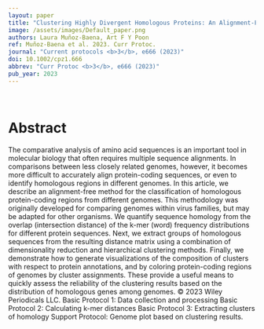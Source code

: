 ```yaml
---
layout: paper
title: "Clustering Highly Divergent Homologous Proteins: An Alignment-Free Method."
image: /assets/images/Default_paper.png
authors: Laura Muñoz-Baena, Art F Y Poon
ref: Muñoz-Baena et al. 2023. Curr Protoc.
journal: "Current protocols <b>3</b>, e666 (2023)"
doi: 10.1002/cpz1.666
abbrev: "Curr Protoc <b>3</b>, e666 (2023)"
pub_year: 2023
---
```


<br />
<div data-badge-popover="right" data-badge-type="donut" data-pmid="36809686" data-hide-no-mentions="true" class="altmetric-embed"></div>

# Abstract

The comparative analysis of amino acid sequences is an important tool in molecular biology that often requires multiple sequence alignments. In comparisons between less closely related genomes, however, it becomes more difficult to accurately align protein-coding sequences, or even to identify homologous regions in different genomes. In this article, we describe an alignment-free method for the classification of homologous protein-coding regions from different genomes. This methodology was originally developed for comparing genomes within virus families, but may be adapted for other organisms. We quantify sequence homology from the overlap (intersection distance) of the k-mer (word) frequency distributions for different protein sequences. Next, we extract groups of homologous sequences from the resulting distance matrix using a combination of dimensionality reduction and hierarchical clustering methods. Finally, we demonstrate how to generate visualizations of the composition of clusters with respect to protein annotations, and by coloring protein-coding regions of genomes by cluster assignments. These provide a useful means to quickly assess the reliability of the clustering results based on the distribution of homologous genes among genomes. © 2023 Wiley Periodicals LLC. Basic Protocol 1: Data collection and processing Basic Protocol 2: Calculating k-mer distances Basic Protocol 3: Extracting clusters of homology Support Protocol: Genome plot based on clustering results.

